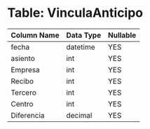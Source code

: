 # Table: VinculaAnticipo

| Column Name | Data Type | Nullable |
|-------------|-----------|----------|
| fecha | datetime | YES |
| asiento | int | YES |
| Empresa | int | YES |
| Recibo | int | YES |
| Tercero | int | YES |
| Centro | int | YES |
| Diferencia | decimal | YES |
